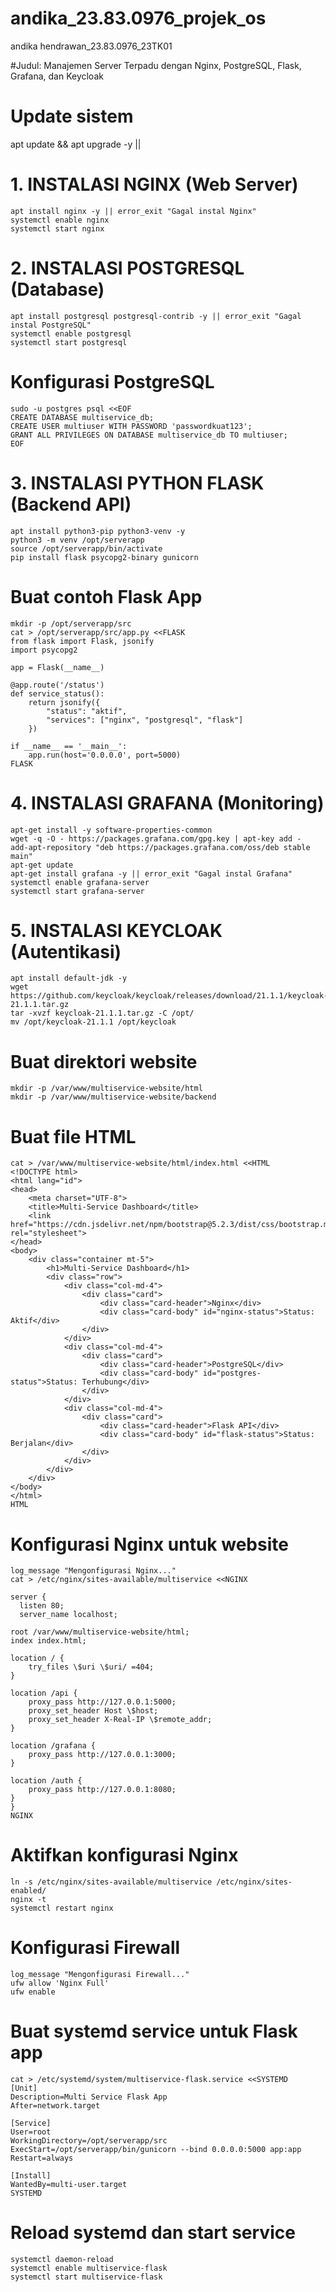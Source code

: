 # andika_23.83.0976_projek_os
andika hendrawan_23.83.0976_23TK01

#Judul: Manajemen Server Terpadu dengan Nginx, PostgreSQL, Flask, Grafana, dan Keycloak

# Update sistem
apt update && apt upgrade -y ||

# 1. INSTALASI NGINX (Web Server)
    apt install nginx -y || error_exit "Gagal instal Nginx"
    systemctl enable nginx
    systemctl start nginx

# 2. INSTALASI POSTGRESQL (Database)
    apt install postgresql postgresql-contrib -y || error_exit "Gagal instal PostgreSQL" 
    systemctl enable postgresql 
    systemctl start postgresql

# Konfigurasi PostgreSQL
    sudo -u postgres psql <<EOF 
    CREATE DATABASE multiservice_db; 
    CREATE USER multiuser WITH PASSWORD 'passwordkuat123'; 
    GRANT ALL PRIVILEGES ON DATABASE multiservice_db TO multiuser; 
    EOF

# 3. INSTALASI PYTHON FLASK (Backend API) 
    apt install python3-pip python3-venv -y 
    python3 -m venv /opt/serverapp 
    source /opt/serverapp/bin/activate 
    pip install flask psycopg2-binary gunicorn

# Buat contoh Flask App
    mkdir -p /opt/serverapp/src 
    cat > /opt/serverapp/src/app.py <<FLASK 
    from flask import Flask, jsonify 
    import psycopg2 
    
    app = Flask(__name__) 
    
    @app.route('/status') 
    def service_status(): 
        return jsonify({ 
            "status": "aktif", 
            "services": ["nginx", "postgresql", "flask"] 
        }) 
    
    if __name__ == '__main__': 
        app.run(host='0.0.0.0', port=5000) 
    FLASK

# 4. INSTALASI GRAFANA (Monitoring)
    apt-get install -y software-properties-common 
    wget -q -O - https://packages.grafana.com/gpg.key | apt-key add - 
    add-apt-repository "deb https://packages.grafana.com/oss/deb stable main" 
    apt-get update 
    apt-get install grafana -y || error_exit "Gagal instal Grafana" 
    systemctl enable grafana-server 
    systemctl start grafana-server 

# 5. INSTALASI KEYCLOAK (Autentikasi)
    apt install default-jdk -y 
    wget https://github.com/keycloak/keycloak/releases/download/21.1.1/keycloak-21.1.1.tar.gz 
    tar -xvzf keycloak-21.1.1.tar.gz -C /opt/ 
    mv /opt/keycloak-21.1.1 /opt/keycloak

# Buat direktori website
    mkdir -p /var/www/multiservice-website/html
    mkdir -p /var/www/multiservice-website/backend

# Buat file HTML
    cat > /var/www/multiservice-website/html/index.html <<HTML 
    <!DOCTYPE html>
    <html lang="id">
    <head>
        <meta charset="UTF-8">
        <title>Multi-Service Dashboard</title>
        <link href="https://cdn.jsdelivr.net/npm/bootstrap@5.2.3/dist/css/bootstrap.min.css" rel="stylesheet">
    </head>
    <body>
        <div class="container mt-5">
            <h1>Multi-Service Dashboard</h1>
            <div class="row">
                <div class="col-md-4">
                    <div class="card">
                        <div class="card-header">Nginx</div>
                        <div class="card-body" id="nginx-status">Status: Aktif</div>
                    </div>
                </div>
                <div class="col-md-4">
                    <div class="card">
                        <div class="card-header">PostgreSQL</div>
                        <div class="card-body" id="postgres-status">Status: Terhubung</div>
                    </div>
                </div>
                <div class="col-md-4">
                    <div class="card">
                        <div class="card-header">Flask API</div>
                        <div class="card-body" id="flask-status">Status: Berjalan</div>
                    </div>
                </div>
            </div>
        </div>
    </body>
    </html>
    HTML

# Konfigurasi Nginx untuk website
    log_message "Mengonfigurasi Nginx..."
    cat > /etc/nginx/sites-available/multiservice <<NGINX

    server {
      listen 80;
      server_name localhost;

    root /var/www/multiservice-website/html;
    index index.html;

    location / {
        try_files \$uri \$uri/ =404;
    }

    location /api {
        proxy_pass http://127.0.0.1:5000;
        proxy_set_header Host \$host;
        proxy_set_header X-Real-IP \$remote_addr;
    }

    location /grafana {
        proxy_pass http://127.0.0.1:3000;
    }

    location /auth {
        proxy_pass http://127.0.0.1:8080;
    }
    }
    NGINX

# Aktifkan konfigurasi Nginx
    ln -s /etc/nginx/sites-available/multiservice /etc/nginx/sites-enabled/
    nginx -t
    systemctl restart nginx

# Konfigurasi Firewall
    log_message "Mengonfigurasi Firewall..."
    ufw allow 'Nginx Full'
    ufw enable

# Buat systemd service untuk Flask app
    cat > /etc/systemd/system/multiservice-flask.service <<SYSTEMD
    [Unit]
    Description=Multi Service Flask App
    After=network.target
    
    [Service]
    User=root
    WorkingDirectory=/opt/serverapp/src
    ExecStart=/opt/serverapp/bin/gunicorn --bind 0.0.0.0:5000 app:app
    Restart=always
    
    [Install]
    WantedBy=multi-user.target
    SYSTEMD

# Reload systemd dan start service
    systemctl daemon-reload
    systemctl enable multiservice-flask
    systemctl start multiservice-flask
